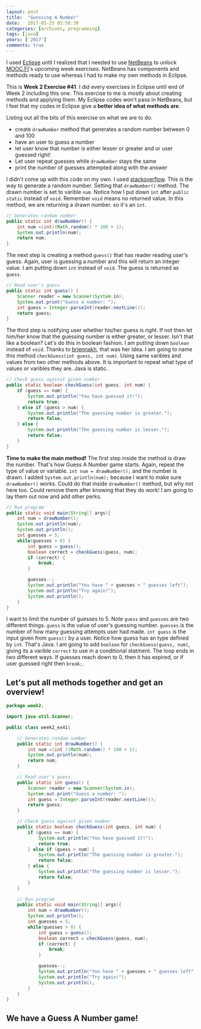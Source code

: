 ```yaml
---
layout: post
title:  "Guessing A Number"
date:   2017-05-25 05:56:30
categories: [Archives, programming] 
tags: [java]
years: ['2017']
comments: true
---
```



I used [Eclipse][Eclipse] until I realized that I needed to use [NetBeans][NetBeans] to unlock [MOOC.FI][MOOC.FI]'s upcoming week exercises. NetBeans has components and methods ready to use whereas I had to make my own methods in Eclipse.

This is <strong>Week 2 Exercise #41</strong>. I did every exercises in Eclipse until end of Week 2 including this one. This exercise to me is mostly about creating methods and applying them. My Eclipse codes won't pass in NetBeans, but I feel that my codes in Eclipse give a <strong>better idea of what methods are</strong>.

Listing out all the bits of this exercise on what we are to do.

- create `drawNumber` method that generates a random number between 0 and 100
- have an user to guess a number
- let user know that number is either lesser or greater and or user guessed right!
- Let user repeat guesses while `drawNumber` stays the same
- print the number of guesses attempted along with the answer


I didn't come up with this code on my own. I used [stackoverflow][stackoverflow]. This is the way to generate a random number. Setting that `drawNumber()` method. The drawn number is set to varible `num`. Notice how I put down `int` after `public static` instead of `void`. Remember `void` means no returned value. In this method, we are returning a drawn number. so it's an `int`.

```java    
// Generates random number
public static int drawNumber() {
    int num =(int)(Math.random() * 100 + 1);
    System.out.println(num);
    return num;
}
```

The next step is creating a method `guess()` that has reader reading user's guess. Again, user is guessing a number and this will return an integer value. I am putting down `int` instead of `void`. The guess is returned as `guess`.

```java
// Read user's guess
public static int guess() {
    Scanner reader = new Scanner(System.in);
    System.out.print("Guess a number: ");
    int guess = Integer.parseInt(reader.nextLine());
    return guess;
}
```

The third step is notifying user whether his/her guess is right. If not then let him/her know that the guessing number is either greater, or lesser. Isn't that like a boolean? Let's do this in boolean fashion. I am putting down `boolean` instead of `void`. Thanks to [briennakh][briennakh], that was her idea. I am going to name this method `checkGuess(int guess, int num)`. Using same varibles and values from two other methods above. It is important to repeat what type of values or varibles they are. Java is static.

```java
// Check guess against given number
public static boolean checkGuess(int guess, int num) {
    if (guess == num) {
        System.out.println("You have guessed it!");
        return true;
    } else if (guess > num) {
        System.out.println("The guessing number is greater.");
        return false;
    } else {
        System.out.println("The guessing number is lesser.");
        return false;
    }
}
```

<strong>Time to make the main method!</strong> The first step inside the method is draw the number. That's how Guess A Number game starts. Again, repeat the type of value or variable. `int num = drawNumber();` and the number is drawn. I added `System.out.println(num);` because I want to make sure `drawNumber()` works. Could do that inside `drawNumber()` method, but why not here too. Could remove them after knowing that they do work! I am going to lay them out now and add other perks.

```java
// Run program
public static void main(String[] args){
    int num = drawNumber();
    System.out.println(num);
    System.out.println();
    int guesses = 5;
    while(guesses > 0) {
        int guess = guess();
        boolean correct = checkGuess(guess, num);
        if (correct) {
            break;
        }

        guesses--;
        System.out.println("You have " + guesses + " guesses left");
        System.out.println("Try again!");
        System.out.println();
    }
}
```

I want to limit the number of guesses to 5. Note `guess` and `guesses` are two different things. `guess` is the value of user's guessing number. `guesses` is the number of how many guessing attempts user had made. `int guess` is the input given from `guess()` by a user. Notice how guess has an type defined by `int`. That's Java. I am going to add `boolean` for `checkGuess(guess, num)`, giving its a varible `correct` to use in a conditional statment. The loop ends in two different ways. If guesses reach down to 0, then it has expired, or if user guessed right then `break;`.

## Let's put all methods together and get an overview!

```java
package week2;

import java.util.Scanner;

public class week2_ex41{

    // Generates random number
    public static int drawNumber() {
        int num =(int )(Math.random() * 100 + 1);
        System.out.println(num);
        return num;
    }

    // Read user's guess
    public static int guess() {
        Scanner reader = new Scanner(System.in);
        System.out.print("Guess a number: ");
        int guess = Integer.parseInt(reader.nextLine());
        return guess;
    }

    // Check guess against given number
    public static boolean checkGuess(int guess, int num) {
        if (guess == num) {
            System.out.println("You have guessed it!");
            return true;
        } else if (guess > num) {
            System.out.println("The guessing number is greater.");
            return false;
        } else {
            System.out.println("The guessing number is lesser.");
            return false;
        }
    }

    // Run program
    public static void main(String[] args){
        int num = drawNumber();
        System.out.println();
        int guesses = 5;
        while(guesses > 0) {
            int guess = guess();
            boolean correct = checkGuess(guess, num);
            if (correct) {
                break;
            }

            guesses--;
            System.out.println("You have " + guesses + " guesses left");
            System.out.println("Try again!");
            System.out.println();
        }
    }
}
```

## We have a Guess A Number game!    

[NetBeans]: https://www.netbeans.org
[Eclipse]: http://www.eclipse.org/downloads/packages/
[MOOC.FI]: https://www.mooc.fi/
[stackoverflow]: https://www.stackoverflow.com
[briennakh]: https://github.com/briennakh
